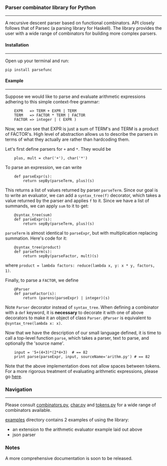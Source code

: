 ### Parser combinator library for Python
---

A recursive descent parser based on functional combinators. API closely follows
that of Parsec (a parsing library for Haskell). The library provides the user with
a wide range of combinators for building more complex parsers.


#### Installation
---
Open up your terminal and run:
```
pip install parsefunc
```

#### Example
---
Suppose we would like to parse and evaluate arithmetic expressions adhering to
this simple context-free grammar:
```
    EXPR   => TERM + EXPR | TERM
    TERM   => FACTOR * TERM | FACTOR
    FACTOR => integer | ( EXPR )
```

Now, we can see that EXPR is just a sum of TERM's and TERM is a product
of FACTOR's. High level of abstraction allows us to describe the parsers
in terms of what they actually are rather than hardcoding them.

Let's first define parsers for `+` and `*`. They would be
```
    plus, mult = char('+'), char('*')
```
To parse an expression, we can write

```
    def parseExpr(s):
        return sepBy(parseTerm, plus)(s)
```

This returns a list of values returned by parser `parseTerm`. Since our goal
is to write an evaluator, we can add a `syntax_tree(f)` decorator, which
takes a value returned by the parser and applies `f` to it. Since we have a
list of summands, we can apply `sum` to it to get:

```
    @syntax_tree(sum)
    def parseExpr(s):
        return sepBy(parseTerm, plus)(s)
```

`parseTerm` is almost identical to `parseExpr`, but with multiplication
replacing summation. Here's code for it:

```
    @syntax_tree(product)
    def parseTerm(s):
        return sepBy(parseFactor, mult)(s)
```

where `product = lambda factors: reduce(lambda x, y: x * y, factors, 1)`.

Finally, to parse a `FACTOR`, we define

```
    @Parser
    def parseFactor(s):
        return (parens(parseExpr) | integer)(s)
```

Note `Parser` decorator instead of `syntax_tree`. When defining a combinator
with a `def` keyword, it is **necessary** to decorate it with one of above
decorators to make it an object of class `Parser`. `@Parser` is equivalent to
`@syntax_tree(lambda x: x)`.

Now that we have the description of our small language defined, it is time to
call a top-level function `parse`, which takes a parser, text to parse, and
optionally the 'source name'.

```
    input = '5+(4+3)*(2*4+3)  # == 82
    print parse(parseExpr, input, sourceName='arithm.py') # == 82
```

Note that the above implementation does not allow spaces between tokens. For
a more rigorous treatment of evaluating arithmetic expressions, please go
[here](examples/arithm.py).


### Navigation
---
Please consult [combinators.py](parsefunc/combinators.py), [char.py](parsefunc/char.py) and [tokens.py](parsefunc/tokens.py)
for a wide range of combinators available.

[examples](examples) directory contains 2 examples of using the library:
- an extension to the arithmetic evaluator example laid out above
- json parser


### Notes

A more comprehensive documentation is soon to be released.

